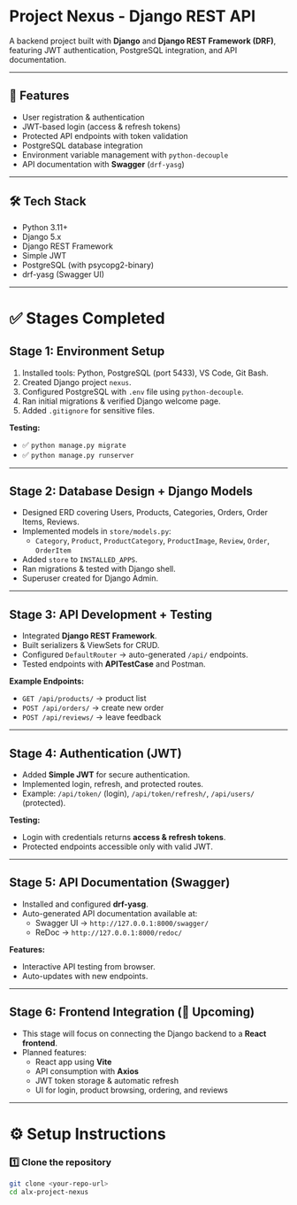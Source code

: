 # Project Nexus - Django REST API

A backend project built with **Django** and **Django REST Framework (DRF)**, featuring JWT authentication, PostgreSQL integration, and API documentation.  

---

## 🚀 Features
- User registration & authentication  
- JWT-based login (access & refresh tokens)  
- Protected API endpoints with token validation  
- PostgreSQL database integration  
- Environment variable management with `python-decouple`  
- API documentation with **Swagger** (`drf-yasg`)  

---

## 🛠️ Tech Stack
- Python 3.11+  
- Django 5.x  
- Django REST Framework  
- Simple JWT  
- PostgreSQL (with psycopg2-binary)  
- drf-yasg (Swagger UI)  

---

# ✅ Stages Completed

## Stage 1: Environment Setup
1. Installed tools: Python, PostgreSQL (port 5433), VS Code, Git Bash.  
2. Created Django project `nexus`.  
3. Configured PostgreSQL with `.env` file using `python-decouple`.  
4. Ran initial migrations & verified Django welcome page.  
5. Added `.gitignore` for sensitive files.  

**Testing:**  
- ✅ `python manage.py migrate`  
- ✅ `python manage.py runserver`  

---

## Stage 2: Database Design + Django Models
- Designed ERD covering Users, Products, Categories, Orders, Order Items, Reviews.  
- Implemented models in `store/models.py`:  
  - `Category`, `Product`, `ProductCategory`, `ProductImage`, `Review`, `Order`, `OrderItem`  
- Added `store` to `INSTALLED_APPS`.  
- Ran migrations & tested with Django shell.  
- Superuser created for Django Admin.  

---

## Stage 3: API Development + Testing
- Integrated **Django REST Framework**.  
- Built serializers & ViewSets for CRUD.  
- Configured `DefaultRouter` → auto-generated `/api/` endpoints.  
- Tested endpoints with **APITestCase** and Postman.  

**Example Endpoints:**  
- `GET /api/products/` → product list  
- `POST /api/orders/` → create new order  
- `POST /api/reviews/` → leave feedback  

---

## Stage 4: Authentication (JWT)
- Added **Simple JWT** for secure authentication.  
- Implemented login, refresh, and protected routes.  
- Example: `/api/token/` (login), `/api/token/refresh/`, `/api/users/` (protected).  

**Testing:**  
- Login with credentials returns **access & refresh tokens**.  
- Protected endpoints accessible only with valid JWT.  

---

## Stage 5: API Documentation (Swagger)
- Installed and configured **drf-yasg**.  
- Auto-generated API documentation available at:  
  - Swagger UI → `http://127.0.0.1:8000/swagger/`  
  - ReDoc → `http://127.0.0.1:8000/redoc/`  

**Features:**  
- Interactive API testing from browser.  
- Auto-updates with new endpoints.  

---

## Stage 6: Frontend Integration (🚧 Upcoming)
- This stage will focus on connecting the Django backend to a **React frontend**.  
- Planned features:  
  - React app using **Vite**  
  - API consumption with **Axios**  
  - JWT token storage & automatic refresh  
  - UI for login, product browsing, ordering, and reviews  

---

# ⚙️ Setup Instructions

### 1️⃣ Clone the repository
```bash
git clone <your-repo-url>
cd alx-project-nexus
